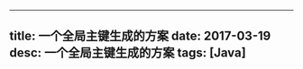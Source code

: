 ---------------
title: 一个全局主键生成的方案
date: 2017-03-19
desc: 一个全局主键生成的方案
tags: [Java] 
---------------


<!--more-->
